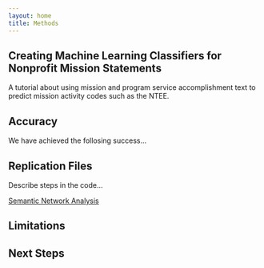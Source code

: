 ```yaml
---
layout: home
title: Methods
---
```


## Creating Machine Learning Classifiers for Nonprofit Mission Statements

A tutorial about using mission and program service accomplishment text to predict mission activity codes such as the NTEE.






## Accuracy

We have achieved the follosing success...



## Replication Files

Describe steps in the code...

[Semantic Network Analysis](tutorials/semantic_networks.html)


## Limitations


## Next Steps

